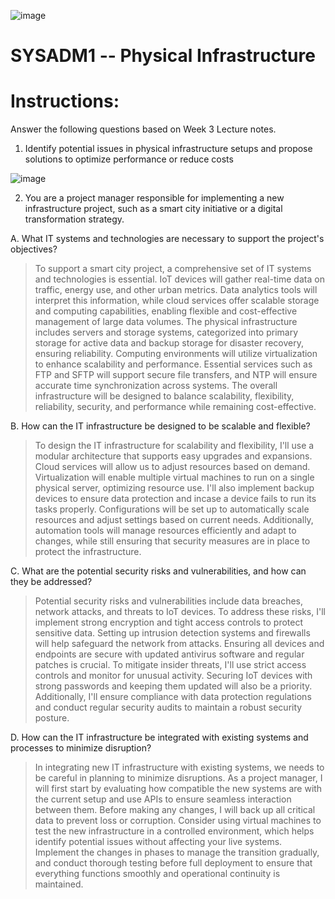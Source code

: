 ![image](https://github.com/user-attachments/assets/efa2f1a2-1dcc-4b4e-bc4d-df77440fd4c9)


# SYSADM1 -- Physical Infrastructure

# Instructions: 

Answer the following questions based on Week 3 Lecture notes.

1.  Identify potential issues in physical infrastructure setups and
    propose solutions to optimize performance or reduce costs

![image](https://github.com/user-attachments/assets/74afcfa1-fa59-41aa-838f-6547f93a75fc)


2.  You are a project manager responsible for implementing a new
    infrastructure project, such as a smart city initiative or a digital
    transformation strategy.

A.  What IT systems and technologies are necessary to support the
    project\'s objectives?

> To support a smart city project, a comprehensive set of IT systems and
> technologies is essential. IoT devices will gather real-time data on
> traffic, energy use, and other urban metrics. Data analytics tools
> will interpret this information, while cloud services offer scalable
> storage and computing capabilities, enabling flexible and
> cost-effective management of large data volumes. The physical
> infrastructure includes servers and storage systems, categorized into
> primary storage for active data and backup storage for disaster
> recovery, ensuring reliability. Computing environments will utilize
> virtualization to enhance scalability and performance. Essential
> services such as FTP and SFTP will support secure file transfers, and
> NTP will ensure accurate time synchronization across systems. The
> overall infrastructure will be designed to balance scalability,
> flexibility, reliability, security, and performance while remaining
> cost-effective.

B.  How can the IT infrastructure be designed to be scalable and
    flexible?

> To design the IT infrastructure for scalability and flexibility, I'll
> use a modular architecture that supports easy upgrades and expansions.
> Cloud services will allow us to adjust resources based on demand.
> Virtualization will enable multiple virtual machines to run on a
> single physical server, optimizing resource use. I'll also implement
> backup devices to ensure data protection and incase a device fails to
> run its tasks properly. Configurations will be set up to automatically
> scale resources and adjust settings based on current needs.
> Additionally, automation tools will manage resources efficiently and
> adapt to changes, while still ensuring that security measures are in
> place to protect the infrastructure.

C.  What are the potential security risks and vulnerabilities, and how
    can they be addressed?

> Potential security risks and vulnerabilities include data breaches,
> network attacks, and threats to IoT devices. To address these risks,
> I'll implement strong encryption and tight access controls to protect
> sensitive data. Setting up intrusion detection systems and firewalls
> will help safeguard the network from attacks. Ensuring all devices and
> endpoints are secure with updated antivirus software and regular
> patches is crucial. To mitigate insider threats, I'll use strict
> access controls and monitor for unusual activity. Securing IoT devices
> with strong passwords and keeping them updated will also be a
> priority. Additionally, I'll ensure compliance with data protection
> regulations and conduct regular security audits to maintain a robust
> security posture.

D.  How can the IT infrastructure be integrated with existing systems
    and processes to minimize disruption?

> In integrating new IT infrastructure with existing systems, we needs
> to be careful in planning to minimize disruptions. As a project
> manager, I will first start by evaluating how compatible the new
> systems are with the current setup and use APIs to ensure seamless
> interaction between them. Before making any changes, I will back up
> all critical data to prevent loss or corruption. Consider using
> virtual machines to test the new infrastructure in a controlled
> environment, which helps identify potential issues without affecting
> your live systems. Implement the changes in phases to manage the
> transition gradually, and conduct thorough testing before full
> deployment to ensure that everything functions smoothly and
> operational continuity is maintained.
